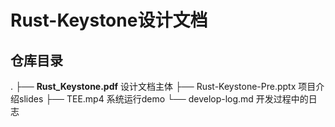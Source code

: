 # Rust-Keystone设计文档
## 仓库目录
.
├── **Rust_Keystone.pdf** 设计文档主体
├── Rust-Keystone-Pre.pptx 项目介绍slides
├── TEE.mp4 系统运行demo
└── develop-log.md 开发过程中的日志